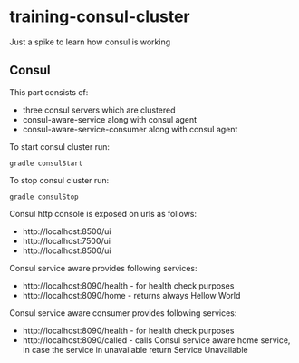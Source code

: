 # training-consul-cluster
Just a spike to learn how consul is working

## Consul

This part consists of:
* three consul servers which are clustered
* consul-aware-service along with consul agent
* consul-aware-service-consumer along with consul agent

To start consul cluster run: 

```gradle consulStart```

To stop consul cluster run: 

```gradle consulStop```

Consul http console is exposed on urls as follows:
* http://localhost:8500/ui
* http://localhost:7500/ui
* http://localhost:8500/ui

Consul service aware provides following services:
* http://localhost:8090/health - for health check purposes
* http://localhost:8090/home - returns always Hellow World

Consul service aware consumer provides following services:
* http://localhost:8090/health - for health check purposes
* http://localhost:8090/called - calls Consul service aware home service, in case the service in unavailable return Service Unavailable
